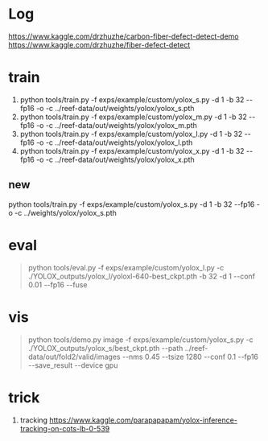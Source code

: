 # Log

https://www.kaggle.com/drzhuzhe/carbon-fiber-defect-detect-demo
https://www.kaggle.com/drzhuzhe/fiber-defect-detect

# train
1. python tools/train.py -f exps/example/custom/yolox_s.py -d 1 -b 32 --fp16 -o -c ../reef-data/out/weights/yolox/yolox_s.pth
2. python tools/train.py -f exps/example/custom/yolox_m.py -d 1 -b 32 --fp16 -o -c ../reef-data/out/weights/yolox/yolox_m.pth
3. python tools/train.py -f exps/example/custom/yolox_l.py -d 1 -b 32 --fp16 -o -c ../reef-data/out/weights/yolox/yolox_l.pth
4. python tools/train.py -f exps/example/custom/yolox_x.py -d 1 -b 32 --fp16 -o -c ../reef-data/out/weights/yolox/yolox_x.pth
## new
python tools/train.py -f exps/example/custom/yolox_s.py -d 1 -b 32 --fp16 -o -c ../weights/yolox/yolox_s.pth

# eval
> python tools/eval.py -f  exps/example/custom/yolox_l.py -c ./YOLOX_outputs/yolox_l/yoloxl-640-best_ckpt.pth  -b 32 -d 1 --conf 0.01 --fp16 --fuse

# vis
> python tools/demo.py image  -f  exps/example/custom/yolox_s.py -c ./YOLOX_outputs/yolox_s/best_ckpt.pth --path ../reef-data/out/fold2/valid/images --nms 0.45 --tsize 1280 --conf 0.1 --fp16 --save_result --device gpu       

# trick
1. tracking https://www.kaggle.com/parapapapam/yolox-inference-tracking-on-cots-lb-0-539